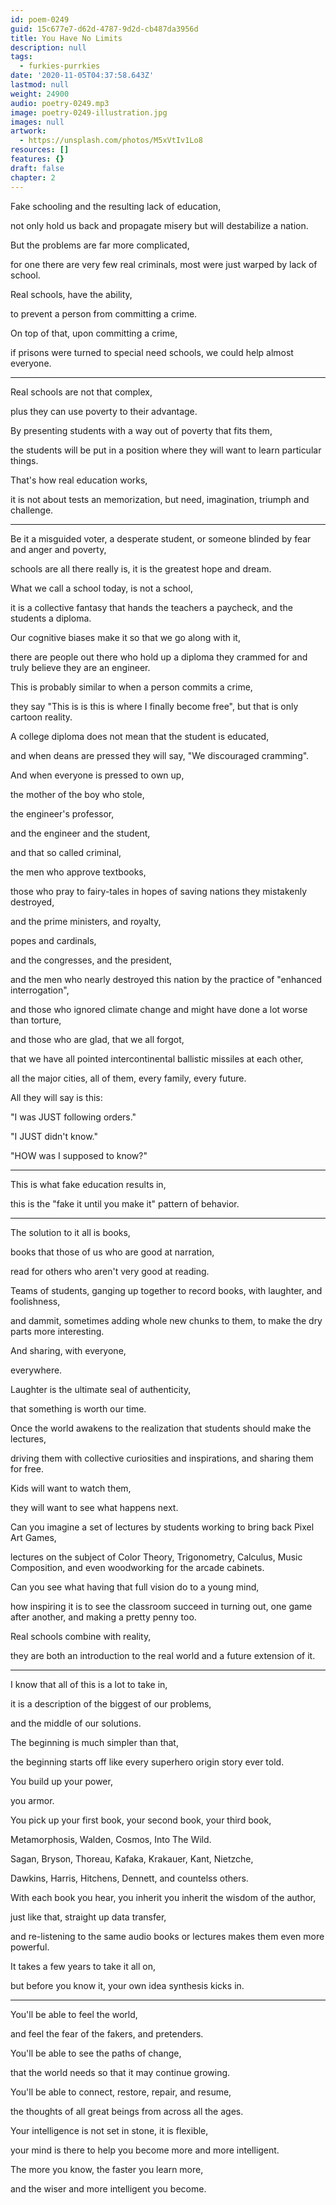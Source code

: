 ```yaml
---
id: poem-0249
guid: 15c677e7-d62d-4787-9d2d-cb487da3956d
title: You Have No Limits
description: null
tags:
  - furkies-purrkies
date: '2020-11-05T04:37:58.643Z'
lastmod: null
weight: 24900
audio: poetry-0249.mp3
image: poetry-0249-illustration.jpg
images: null
artwork:
  - https://unsplash.com/photos/M5xVtIv1Lo8
resources: []
features: {}
draft: false
chapter: 2
---
```


Fake schooling and the resulting lack of education,

not only hold us back and propagate misery but will destabilize a nation.

But the problems are far more complicated,

for one there are very few real criminals, most were just warped by lack of school.

Real schools, have the ability,

to prevent a person from committing a crime.

On top of that, upon committing a crime,

if prisons were turned to special need schools, we could help almost everyone.

---

Real schools are not that complex,

plus they can use poverty to their advantage.

By presenting students with a way out of poverty that fits them,

the students will be put in a position where they will want to learn particular things.

That's how real education works,

it is not about tests an memorization, but need, imagination, triumph and challenge.

---

Be it a misguided voter, a desperate student, or someone blinded by fear and anger and poverty,

schools are all there really is, it is the greatest hope and dream.

What we call a school today, is not a school,

it is a collective fantasy that hands the teachers a paycheck, and the students a diploma.

Our cognitive biases make it so that we go along with it,

there are people out there who hold up a diploma they crammed for and truly believe they are an engineer.

This is probably similar to when a person commits a crime,

they say "This is is this is where I finally become free", but that is only cartoon reality.

A college diploma does not mean that the student is educated,

and when deans are pressed they will say, "We discouraged cramming".

And when everyone is pressed to own up,

the mother of the boy who stole,

the engineer's professor,

and the engineer and the student,

and that so called criminal,

the men who approve textbooks,

those who pray to fairy-tales in hopes of saving nations they mistakenly destroyed,

and the prime ministers, and royalty,

popes and cardinals,

and the congresses, and the president,

and the men who nearly destroyed this nation by the practice of "enhanced interrogation",

and those who ignored climate change and might have done a lot worse than torture,

and those who are glad, that we all forgot,

that we have all pointed intercontinental ballistic missiles at each other,

all the major cities, all of them, every family, every future.

All they will say is this:

"I was JUST following orders."

"I JUST didn't know."

"HOW was I supposed to know?"

---

This is what fake education results in,

this is the "fake it until you make it" pattern of behavior.

---

The solution to it all is books,

books that those of us who are good at narration,

read for others who aren't very good at reading.

Teams of students, ganging up together to record books, with laughter, and foolishness,

and dammit, sometimes adding whole new chunks to them, to make the dry parts more interesting.

And sharing, with everyone,

everywhere.

Laughter is the ultimate seal of authenticity,

that something is worth our time.

Once the world awakens to the realization that students should make the lectures,

driving them with collective curiosities and inspirations, and sharing them for free.

Kids will want to watch them,

they will want to see what happens next.

Can you imagine a set of lectures by students working to bring back Pixel Art Games,

lectures on the subject of Color Theory, Trigonometry, Calculus, Music Composition, and even woodworking for the arcade cabinets.

Can you see what having that full vision do to a young mind,

how inspiring it is to see the classroom succeed in turning out, one game after another, and making a pretty penny too.

Real schools combine with reality,

they are both an introduction to the real world and a future extension of it.

---

I know that all of this is a lot to take in,

it is a description of the biggest of our problems,

and the middle of our solutions.

The beginning is much simpler than that,

the beginning starts off like every superhero origin story ever told.

You build up your power,

you armor.

You pick up your first book, your second book, your third book,

Metamorphosis, Walden, Cosmos, Into The Wild.

Sagan, Bryson, Thoreau, Kafaka, Krakauer, Kant, Nietzche,

Dawkins, Harris, Hitchens, Dennett, and countelss others.

With each book you hear, you inherit you inherit the wisdom of the author,

just like that, straight up data transfer,

and re-listening to the same audio books or lectures makes them even more powerful.

It takes a few years to take it all on,

but before you know it, your own idea synthesis kicks in.

---

You'll be able to feel the world,

and feel the fear of the fakers, and pretenders.

You'll be able to see the paths of change,

that the world needs so that it may continue growing.

You'll be able to connect, restore, repair, and resume,

the thoughts of all great beings from across all the ages.

Your intelligence is not set in stone, it is flexible,

your mind is there to help you become more and more intelligent.

The more you know, the faster you learn more,

and the wiser and more intelligent you become.
